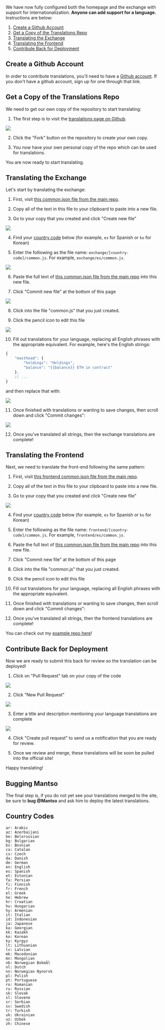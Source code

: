 We have now fully configured both the homepage and the exchange with support for internationalization. **Anyone can add support for a language.** Instructions are below:

1. [Create a Github Account](#create-a-github-account)
2. [Get a Copy of the Translations Repo](#get-a-copy-of-the-translations-repo)
3. [Translating the Exchange](#translating-the-exchange)
4. [Translating the Frontend](#translating-the-frontend)
5. [Contribute Back for Deployment](#contribute-back-for-deployment)

## Create a Github Account

In order to contribute translations, you'll need to have a [Github account](https://github.com/join). If you don't have a github account, sign up for one through that link.

## Get a Copy of the Translations Repo

We need to get our own copy of the repository to start translating:

1. The first step is to visit the [translations page on Github](https://github.com/mantso/p3d-translations). 

[![](https://i.imgur.com/dZzjqJM.png)](https://github.com/mantso/p3d-translations)

2. Click the "Fork" button on the repository to create your own copy.

3. You now have your own personal copy of the repo which can be used for translations.

You are now ready to start translating.

## Translating the Exchange

Let's start by translating the exchange:

1. First, visit [this common.json file from the main repo](https://raw.githubusercontent.com/mantso/p3d-translations/master/exchange/en/common.json). 

2. Copy all of the text in this file to your clipboard to paste into a new file.

3. Go to your copy that you created and click "Create new file"

![](https://i.imgur.com/8ewby2K.png)

4. Find your [country code](#country-codes) below (for example, `es` for Spanish or `ko` for Korean)

5. Enter the folliowing as the file name: `exchange/[country-code]/common.js`. For example, `exchange/es/common.js`.

![](https://i.imgur.com/FxiVesF.png)

6. Paste the full text of [this common.json file from the main repo](https://raw.githubusercontent.com/mantso/p3d-translations/master/exchange/en/common.json) into this new file.

7. Click "Commit new file" at the bottom of this page

![](https://i.imgur.com/KPH0Ez0.png)

8. Click into the file "common.js" that you just created. 

9. Click the pencil icon to edit this file

![](https://i.imgur.com/A11E6Ah.png)

10. Fill out translations for your language, replacing all English phrases with the appropriate equivalent. For example, here's the English strings:

```js
{
	"masthead": {
		"holdings": "Holdings",
		"balance": "{{balance}} ETH in contract"
	},
    // ...
}
```

and then replace that with:

![](https://i.imgur.com/gSSHxUI.png)

11. Once finished with translations or wanting to save changes, then scroll down and click "Commit changes":

![](https://i.imgur.com/o4HsBvJ.png)

12. Once you've translated all strings, then the exchange translations are complete!

## Translating the Frontend

Next, we need to translate the front-end following the same pattern:

1. First, visit [this frontend common.json file from the main repo](https://raw.githubusercontent.com/mantso/p3d-translations/master/frontend/en/common.json). 

2. Copy all of the text in this file to your clipboard to paste into a new file.

3. Go to your copy that you created and click "Create new file"

![](https://i.imgur.com/8ewby2K.png)

4. Find your [country code](#country-codes) below (for example, `es` for Spanish or `ko` for Korean)

5. Enter the folliowing as the file name: `frontend/[country-code]/common.js`. For example, `frontend/es/common.js`.

6. Paste the full text of [this common.json file from the main repo](https://raw.githubusercontent.com/mantso/p3d-translations/master/frontend/en/common.json) into this new file.

7. Click "Commit new file" at the bottom of this page

8. Click into the file "common.js" that you just created. 

9. Click the pencil icon to edit this file

10. Fill out translations for your language, replacing all English phrases with the appropriate equivalent. 

11. Once finished with translations or wanting to save changes, then scroll down and click "Commit changes":

12. Once you've translated all strings, then the frontend translations are complete!

You can check out my [example repo here](https://github.com/cryptoknighte/p3d-translations)!

## Contribute Back for Deployment

Now we are ready to submit this back for review so the translation can be deployed!

1. Click on "Pull Request" tab on your copy of the code

![](https://i.imgur.com/WugRSF6.png)

2. Click "New Pull Request"

![](https://i.imgur.com/QV9FZhL.png)

3. Enter a title and description mentioning your language translations are complete

![](https://i.imgur.com/180bKtI.png)

4. Click "Create pull request" to send us a notification that you are ready for review.

5. Once we review and merge, these translations will be soon be pulled into the official site!

Happy translating!

## Bugging Mantso 

The final step is, if you do not yet see your translations merged to the site, be sure to **bug @Mantso** and ask him to deploy the latest translations.

## Country Codes

```
ar: Arabic
az: Azerbaijani
be: Belorussian
bg: Bulgarian
bs: Bosnian
ca: Catalan
cs: Czech
da: Danish
de: German
en: English
es: Spanish
et: Estonian
fa: Persian
fi: Finnish
fr: French
el: Greek
he: Hebrew
hr: Croatian
hu: Hungarian
hy: Armenian
it: Italian
id: Indonesian
ja: Japanese
ka: Georgian
kk: Kazakh
ko: Korean
ky: Kyrgyz
lt: Lithuanian
lv: Latvian
mk: Macedonian
mn: Mongolian
nb: Norwegian Bokmål
nl: Dutch
nn: Norwegian Nynorsk
pl: Polish
pt: Portuguese
ro: Romanian
ru: Russian
sk: Slovak
sl: Slovene
sr: Serbian
sv: Swedish
tr: Turkish
uk: Ukrainian
uz: Uzbek
zh: Chinese
```
